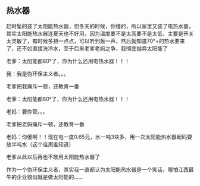 ## 热水器 ##

赶时髦的装了太阳能热水器，但冬天的时候，你懂的，所以家里又装了电热水器，其实太阳能热水器连夏天也不好用，因为温度要不是太高要不是太低，主要是开关太灵敏了，有时候多扭一点点，可以听到轰一声，然后就知道70°+的热水要来了，还不如直接洗冷水，至于后来老爹老妈之争，我彻底抛弃太阳能了

老爹：太阳能都80°了，你为什么还用电热水器！！！

我：我是伪环保主义者。。。

老爹把我痛斥一顿，还教育一番

老爹：太阳能都80°了，你为什么还用电热水器！！！

老妈：要你管。。。

老爹把老妈痛斥一顿，还教育一番

老妈：你傻啊！！现在电一度0.65元，水一吨3块多，用一次太阳能热水器起码要放半吨水（这个谁用谁知道）

老爹从此以后再也不敢用太阳能热水器了

作为一个伪环保主义者，其实我一直都认为太阳能热水器是一个笑话，哪怕江西最牛的企业貌似就是做太阳能的……